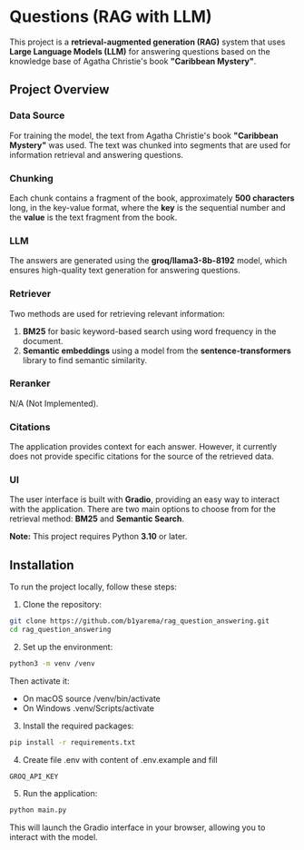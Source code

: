 # Questions (RAG with LLM)

This project is a **retrieval-augmented generation (RAG)** system that uses **Large Language Models (LLM)** for answering questions based on the knowledge base of Agatha Christie's book **"Caribbean Mystery"**.

## Project Overview

### **Data Source**
For training the model, the text from Agatha Christie's book **"Caribbean Mystery"** was used. The text was chunked into segments that are used for information retrieval and answering questions.

### **Chunking**
Each chunk contains a fragment of the book, approximately **500 characters** long, in the key-value format, where the **key** is the sequential number and the **value** is the text fragment from the book.

### **LLM**
The answers are generated using the **groq/llama3-8b-8192** model, which ensures high-quality text generation for answering questions.

### **Retriever**
Two methods are used for retrieving relevant information:
1. **BM25** for basic keyword-based search using word frequency in the document.
2. **Semantic embeddings** using a model from the **sentence-transformers** library to find semantic similarity.

### **Reranker**
N/A (Not Implemented).

### **Citations**
The application provides context for each answer. However, it currently does not provide specific citations for the source of the retrieved data.

### **UI**
The user interface is built with **Gradio**, providing an easy way to interact with the application. There are two main options to choose from for the retrieval method: **BM25** and **Semantic Search**.

**Note:** This project requires Python **3.10** or later.

## Installation

To run the project locally, follow these steps:

1. Clone the repository:
```bash
git clone https://github.com/b1yarema/rag_question_answering.git
cd rag_question_answering
```
   
2. Set up the environment:
```bash
python3 -m venv /venv
```
Then activate it:
- On macOS source /venv/bin/activate
- On Windows .venv/Scripts/activate


3. Install the required packages:
```bash
pip install -r requirements.txt
```

4. Create file .env with content of .env.example and fill 
```
GROQ_API_KEY
```

5. Run the application:
```bash
python main.py
```

This will launch the Gradio interface in your browser, allowing you to interact with the model.